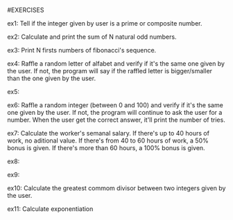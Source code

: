 #EXERCISES

<p>ex1: Tell if the integer given by user is a prime or composite number.</p>
<p>ex2: Calculate and print the sum of N natural odd numbers.</p>
<p>ex3: Print N firsts numbers of fibonacci's sequence.</p>
<p>ex4: Raffle a random letter of alfabet and verify if it's the same one given by the user. If not, the program will say if the raffled letter is bigger/smaller than the one given by the user.</p>
<p>ex5: </p>
<p>ex6: Raffle a random integer (between 0 and 100) and verify if it's the same one given by the user. If not, the program will continue to ask the user for a number. When the user get the correct answer, it'll print the number of tries.</p>
<p>ex7: Calculate the worker's semanal salary. If there's up to 40 hours of work, no aditional value. If there's from 40 to 60 hours of work, a 50% bonus is given. If there's more than 60 hours, a 100% bonus is given.</p>
<p>ex8: </p>
<p>ex9: </p>
<p>ex10: Calculate the greatest commom divisor between two integers given by the user.</p>
<p>ex11: Calculate exponentiation</p>
